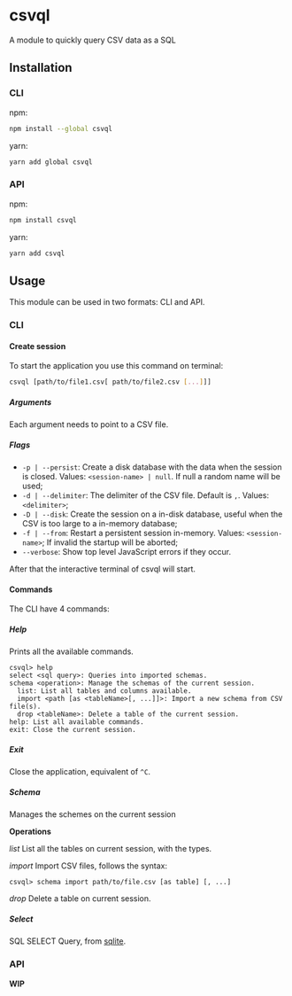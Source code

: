 # csvql

A module to quickly query CSV data as a SQL

## Installation

### CLI

npm:

```bash
npm install --global csvql
```

yarn:

```bash
yarn add global csvql
```

### API

npm:

```bash
npm install csvql
```

yarn:

```bash
yarn add csvql
```

## Usage

This module can be used in two formats: CLI and API.

### CLI

#### Create session
To start the application you use this command on terminal:

```bash
csvql [path/to/file1.csv[ path/to/file2.csv [...]]]
```

##### Arguments

Each argument needs to point to a CSV file.

##### Flags

* ``-p | --persist``: Create a disk database with the data when the session is closed. Values: ``<session-name> | null``. If null a random name will be used;
* ``-d | --delimiter``: The delimiter of the CSV file. Default is ``,``. Values: ``<delimiter>``;
* ``-D | --disk``: Create the session on a in-disk database, useful when the CSV is too large to a in-memory database;
* ``-f | --from``: Restart a persistent session in-memory. Values: ``<session-name>``; If invalid the startup will be aborted;
* ``--verbose``: Show top level JavaScript errors if they occur.

After that the interactive terminal of csvql will start.

#### Commands
The CLI have 4 commands:

##### Help
Prints all the available commands.

```
csvql> help
select <sql query>: Queries into imported schemas.
schema <operation>: Manage the schemas of the current session.
  list: List all tables and columns available.
  import <path [as <tableName>[, ...]]>: Import a new schema from CSV file(s).
  drop <tableName>: Delete a table of the current session.
help: List all available commands.
exit: Close the current session.
```

##### Exit
Close the application, equivalent of ``^C``.

##### Schema
Manages the schemes on the current session

**Operations**

*list*
List all the tables on current session, with the types.

*import*
Import CSV files, follows the syntax:
```
csvql> schema import path/to/file.csv [as table] [, ...]
```

*drop*
Delete a table on current session.

##### Select
SQL SELECT Query, from [sqlite](https://www.sqlite.org/index.html).

### API

**WIP**